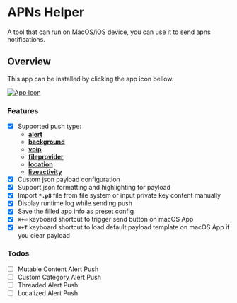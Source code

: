 # APNs Helper

A tool that can run on MacOS/iOS device, you can use it to send apns notifications.

## Overview

This app can be installed by clicking the app icon bellow.

[![App Icon](sender)](https://apps.apple.com/cn/app/apns-helper/id6443608175)

### Features

- [x] Supported push type: 
    - **[alert][alert push]**
    - **[background][background push]**
    - **[voip][voip push]**
    - **[fileprovider][file provider push]**
    - **[location][location push]**
    - **[liveactivity][liveactivity push]**
- [x] Custom json payload configuration
- [x] Support json formatting and highlighting for payload 
- [x] Import **`*.p8`** file from file system or input private key content manually 
- [x] Display runtime log while sending push
- [x] Save the filled app info as preset config
- [x] **`⌘+⏎`** keyboard shortcut to trigger send button on macOS App
- [x] **`⌘+T`** keyboard shortcut to load default payload template on macOS App if you clear payload

### Todos

- [ ] Mutable Content Alert Push
- [ ] Custom Category Alert Push
- [ ] Threaded Alert Push
- [ ] Localized Alert Push

[alert push]: <https://developer.apple.com/documentation/usernotifications/setting_up_a_remote_notification_server/generating_a_remote_notification>
[background push]: <https://developer.apple.com/documentation/usernotifications/setting_up_a_remote_notification_server/pushing_background_updates_to_your_app>
[voip push]: <https://developer.apple.com/documentation/pushkit/supporting_pushkit_notifications_in_your_app>
[file provider push]: <https://developer.apple.com/documentation/fileprovider/nonreplicated_file_provider_extension/content_and_change_tracking/tracking_your_file_provider_s_changes/using_push_notifications_to_signal_changes>
[location push]: <https://developer.apple.com/documentation/corelocation/creating_a_location_push_service_extension/>
[liveactivity push]: <https://developer.apple.com/documentation/activitykit/updating-and-ending-your-live-activity-with-activitykit-push-notifications> 

